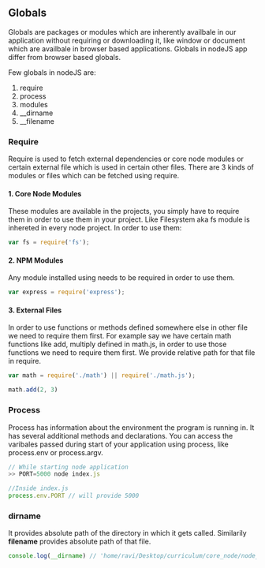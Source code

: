 ## Globals
Globals are packages or modules which are inherently availbale in our application without requiring or downloading it, like window or document which are availbale in browser based applications. Globals in nodeJS app differ from browser based globals.

Few globals in nodeJS are: 
1. require
2. process
3. modules
4. __dirname
5. __filename

### Require
Require is used to fetch external dependencies or core node modules or certain external file which is used in certain other files. There are 3 kinds of modules or files which can be fetched using require.

#### 1. Core Node Modules
These modules are available in the projects, you simply have to require them in order to use them in your project. Like Filesystem aka fs module is inhereted in every node project. In order to use them: 
```js
var fs = require('fs');
```

#### 2. NPM Modules 
Any module installed using needs to be required in order to use them.
```js
var express = require('express');
```

#### 3. External Files
In order to use functions or methods defined somewhere else in other file we need to require them first. For example say we have certain math functions like add, multiply defined in math.js, in order to use those functions we need to require them first. We provide relative path for that file in require.
```js
var math = require('./math') || require('./math.js');

math.add(2, 3)
```

### Process
Process has information about the environment the program is running in. It has several additional methods and declarations. You can access the varibales passed during start of your application using process, like process.env or process.argv.
```js
// While starting node application
>> PORT=5000 node index.js

//Inside index.js
process.env.PORT // will provide 5000
```

### __dirname__
It provides absolute path of the directory in which it gets called.
Similarily __filename__ provides absolute path of that file.

```js
console.log(__dirname) // 'home/ravi/Desktop/curriculum/core_node/node_concepts'
```